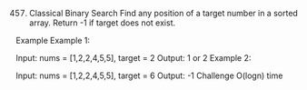 457. Classical Binary Search
Find any position of a target number in a sorted array. Return -1 if target does not exist.

Example
Example 1:

Input: nums = [1,2,2,4,5,5], target = 2
Output: 1 or 2
Example 2:

Input: nums = [1,2,2,4,5,5], target = 6
Output: -1
Challenge
O(logn) time
